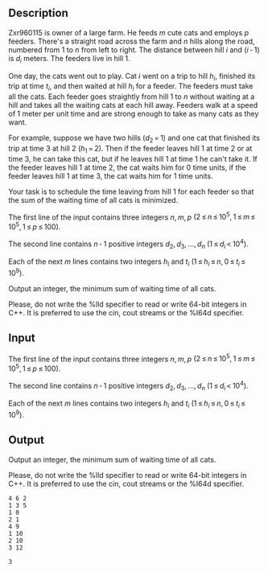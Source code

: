 ## Description

<div><p>Zxr960115 is owner of a large farm. He feeds <span class="tex-span"><i>m</i></span> cute cats and employs <span class="tex-span"><i>p</i></span> feeders. There's a straight road across the farm and <span class="tex-span"><i>n</i></span> hills along the road, numbered from 1 to <span class="tex-span"><i>n</i></span> from left to right. The distance between hill <span class="tex-span"><i>i</i></span> and <span class="tex-span">(<i>i</i> - 1)</span> is <span class="tex-span"><i>d</i><sub class="lower-index"><i>i</i></sub></span> meters. The feeders live in hill 1.</p><p>One day, the cats went out to play. Cat <span class="tex-span"><i>i</i></span> went on a trip to hill <span class="tex-span"><i>h</i><sub class="lower-index"><i>i</i></sub></span>, finished its trip at time <span class="tex-span"><i>t</i><sub class="lower-index"><i>i</i></sub></span>, and then waited at hill <span class="tex-span"><i>h</i><sub class="lower-index"><i>i</i></sub></span> for a feeder. The feeders must take all the cats. Each feeder goes straightly from hill 1 to <span class="tex-span"><i>n</i></span> without waiting at a hill and takes all the <span class="tex-font-style-bf">waiting</span> cats at each hill away. Feeders walk at a speed of 1 meter per unit time and are strong enough to take as many cats as they want.</p><p>For example, suppose we have two hills <span class="tex-span">(<i>d</i><sub class="lower-index">2</sub> = 1)</span> and one cat that finished its trip at time 3 at hill 2 <span class="tex-span">(<i>h</i><sub class="lower-index">1</sub> = 2)</span>. Then if the feeder leaves hill 1 at time 2 or at time 3, he can take this cat, but if he leaves hill 1 at time 1 he can't take it. If the feeder leaves hill 1 at time 2, the cat waits him for 0 time units, if the feeder leaves hill 1 at time 3, the cat waits him for 1 time units.</p><p>Your task is to schedule the time leaving from hill 1 for each feeder so that the sum of the waiting time of all cats is minimized.</p></div><div class="input-specification"><p>The first line of the input contains three integers <span class="tex-span"><i>n</i>, <i>m</i>, <i>p</i></span> <span class="tex-span">(2 ≤ <i>n</i> ≤ 10<sup class="upper-index">5</sup>, 1 ≤ <i>m</i> ≤ 10<sup class="upper-index">5</sup>, 1 ≤ <i>p</i> ≤ 100)</span>.</p><p>The second line contains <span class="tex-span"><i>n</i> - 1</span> positive integers <span class="tex-span"><i>d</i><sub class="lower-index">2</sub>, <i>d</i><sub class="lower-index">3</sub>, ..., <i>d</i><sub class="lower-index"><i>n</i></sub></span> <span class="tex-span">(1 ≤ <i>d</i><sub class="lower-index"><i>i</i></sub> &lt; 10<sup class="upper-index">4</sup>)</span>.</p><p>Each of the next <span class="tex-span"><i>m</i></span> lines contains two integers <span class="tex-span"><i>h</i><sub class="lower-index"><i>i</i></sub></span> and <span class="tex-span"><i>t</i><sub class="lower-index"><i>i</i></sub></span> <span class="tex-span">(1 ≤ <i>h</i><sub class="lower-index"><i>i</i></sub> ≤ <i>n</i>, 0 ≤ <i>t</i><sub class="lower-index"><i>i</i></sub> ≤ 10<sup class="upper-index">9</sup>)</span>.</p></div><div class="output-specification"><p>Output an integer, the minimum sum of waiting time of all cats.</p><p>Please, do not write the <span class="tex-font-style-tt">%lld</span> specifier to read or write 64-bit integers in С++. It is preferred to use the <span class="tex-font-style-tt">cin</span>, <span class="tex-font-style-tt">cout</span> streams or the <span class="tex-font-style-tt">%I64d</span> specifier.</p></div>

## Input

<p>The first line of the input contains three integers <span class="tex-span"><i>n</i>, <i>m</i>, <i>p</i></span> <span class="tex-span">(2 ≤ <i>n</i> ≤ 10<sup class="upper-index">5</sup>, 1 ≤ <i>m</i> ≤ 10<sup class="upper-index">5</sup>, 1 ≤ <i>p</i> ≤ 100)</span>.</p><p>The second line contains <span class="tex-span"><i>n</i> - 1</span> positive integers <span class="tex-span"><i>d</i><sub class="lower-index">2</sub>, <i>d</i><sub class="lower-index">3</sub>, ..., <i>d</i><sub class="lower-index"><i>n</i></sub></span> <span class="tex-span">(1 ≤ <i>d</i><sub class="lower-index"><i>i</i></sub> &lt; 10<sup class="upper-index">4</sup>)</span>.</p><p>Each of the next <span class="tex-span"><i>m</i></span> lines contains two integers <span class="tex-span"><i>h</i><sub class="lower-index"><i>i</i></sub></span> and <span class="tex-span"><i>t</i><sub class="lower-index"><i>i</i></sub></span> <span class="tex-span">(1 ≤ <i>h</i><sub class="lower-index"><i>i</i></sub> ≤ <i>n</i>, 0 ≤ <i>t</i><sub class="lower-index"><i>i</i></sub> ≤ 10<sup class="upper-index">9</sup>)</span>.</p>

## Output

<p>Output an integer, the minimum sum of waiting time of all cats.</p><p>Please, do not write the <span class="tex-font-style-tt">%lld</span> specifier to read or write 64-bit integers in С++. It is preferred to use the <span class="tex-font-style-tt">cin</span>, <span class="tex-font-style-tt">cout</span> streams or the <span class="tex-font-style-tt">%I64d</span> specifier.</p>

```input1
4 6 2
1 3 5
1 0
2 1
4 9
1 10
2 10
3 12
```

```output1
3
```

